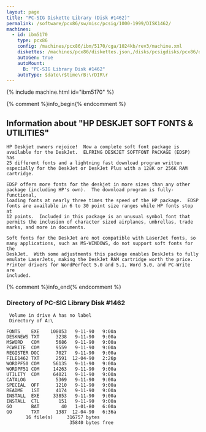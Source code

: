 ```yaml
---
layout: page
title: "PC-SIG Diskette Library (Disk #1462)"
permalink: /software/pcx86/sw/misc/pcsig/1000-1999/DISK1462/
machines:
  - id: ibm5170
    type: pcx86
    config: /machines/pcx86/ibm/5170/cga/1024kb/rev3/machine.xml
    diskettes: /machines/pcx86/diskettes.json,/disks/pcsigdisks/pcx86/diskettes.json
    autoGen: true
    autoMount:
      B: "PC-SIG Library Disk #1462"
    autoType: $date\r$time\rB:\rDIR\r
---
```


{% include machine.html id="ibm5170" %}

{% comment %}info_begin{% endcomment %}

## Information about "HP DESKJET SOFT FONTS & UTILITIES"

    HP Deskjet owners rejoice!  Now a complete soft font package is
    available for the DeskJet.  ELFRING DESKJET SOFTFONT PACKAGE (EDSP) has
    25 different fonts and a lightning fast download program written
    especially for the DeskJet or DeskJet Plus with a 128K or 256K RAM
    cartridge.
    
    EDSP offers more fonts for the deskjet in more sizes than any other
    package (including HP's own).  The download program is fully-functional,
    loading fonts at nearly three times the speed of the HP package.  EDSP
    fonts are available in 6 to 30 point size ranges while HP fonts stop at
    12 points.  Included in this package is an unusual symbol font that
    permits the inclusion of character sized airplanes, umbrellas, trade
    marks, and more in documents.
    
    Soft fonts for the DeskJet are not compatible with LaserJet fonts, so
    many applications, such as MS-WINDOWS, do not support soft fonts for the
    DeskJet.  With some adjustments this package enables DeskJets to fully
    emulate LaserJets, making the DeskJet RAM cartridge worth the price.
    Printer drivers for WordPerfect 5.0 and 5.1, Word 5.0, and PC-Write are
    included.
{% comment %}info_end{% endcomment %}


### Directory of PC-SIG Library Disk #1462

     Volume in drive A has no label
     Directory of A:\

    FONTS    EXE    108053   9-11-90   9:00a
    DESKNEWS TXT      3238   9-11-90   9:00a
    MSWORD   COM      5686   9-11-90   9:00a
    PCWRITE  COM      9559   9-11-90   9:00a
    REGISTER DOC      7027   9-11-90   9:00a
    FILE1462 TXT      2591  12-04-90   2:26p
    WORDPF50 COM     56135   9-11-90   9:00a
    WORDPF51 COM     14263   9-11-90   9:00a
    UTILITY  COM     64021   9-11-90   9:00a
    CATALOG           5369   9-11-90   9:00a
    SPECIAL  OFF      1210   9-11-90   9:00a
    README   1ST      4174   9-11-90   9:00a
    INSTALL  EXE     33853   9-11-90   9:00a
    INSTALL  CTL       151   9-11-90   9:00a
    GO       BAT        40   1-01-80   6:00a
    GO       TXT      1387  12-04-90   6:36a
           16 file(s)     316757 bytes
                           35840 bytes free
